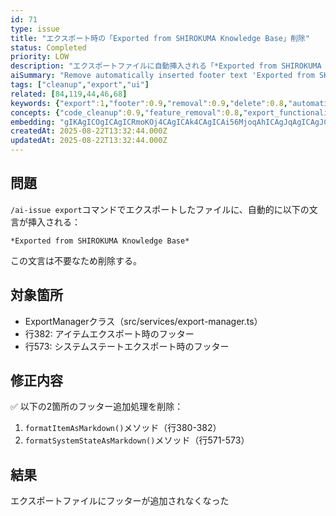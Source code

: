 ```yaml
---
id: 71
type: issue
title: "エクスポート時の「Exported from SHIROKUMA Knowledge Base」削除"
status: Completed
priority: LOW
description: "エクスポートファイルに自動挿入される「*Exported from SHIROKUMA Knowledge Base*」というフッター文言を削除する"
aiSummary: "Remove automatically inserted footer text 'Exported from SHIROKUMA Knowledge Base' from export files generated by the ExportManager class"
tags: ["cleanup","export","ui"]
related: [84,119,44,46,68]
keywords: {"export":1,"footer":0.9,"removal":0.9,"delete":0.8,"automatic":0.7}
concepts: {"code_cleanup":0.9,"feature_removal":0.8,"export_functionality":0.8,"user_experience":0.6}
embedding: "gIKAgICOgICAgICRmoKOj4CAgICAk4CAgICAi56MjoqAhICAgJqAgICAgJCchIiDgIuAgICcgICAgICIlpCBgICPgICAmICAgICAgaCdgIOAjYCAgJCAgICAgICmnoWKgI+AgICWgICAgICHkpKMhYCKgICAkICAgICAj5SFh4w="
createdAt: 2025-08-22T13:32:44.000Z
updatedAt: 2025-08-22T13:32:44.000Z
---
```


## 問題
`/ai-issue export`コマンドでエクスポートしたファイルに、自動的に以下の文言が挿入される：
```
*Exported from SHIROKUMA Knowledge Base*
```

この文言は不要なため削除する。

## 対象箇所
- ExportManagerクラス（src/services/export-manager.ts）
- 行382: アイテムエクスポート時のフッター
- 行573: システムステートエクスポート時のフッター

## 修正内容
✅ 以下の2箇所のフッター追加処理を削除：
1. `formatItemAsMarkdown()`メソッド（行380-382）
2. `formatSystemStateAsMarkdown()`メソッド（行571-573）

## 結果
エクスポートファイルにフッターが追加されなくなった